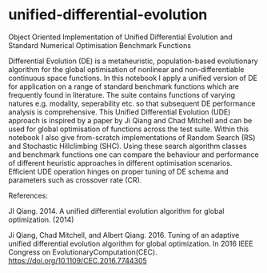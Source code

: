 # unified-differential-evolution
Object Oriented Implementation of Unified Differential Evolution and Standard Numerical Optimisation Benchmark Functions

Differential Evolution (DE) is a metaheuristic, population-based evolutionary algorithm for the global optimisation of nonlinear and non-differentiable continuous space functions. In this notebook I apply a unified version of DE for application on a range of standard benchmark functions which are frequently found in literature. The suite contains functions of varying natures e.g. modality, seperability etc. so that subsequent DE performance analysis is comprehensive. This Unified Differential Evolution (UDE) approach is inspired by a paper by Ji Qiang and Chad Mitchell and can be used for global optimisation of functions across the test suite. Within this notebook I also give from-scratch implementations of Random Search (RS) and Stochastic Hillclimbing (SHC). Using these search algorithm classes and benchmark functions one can compare the behaviour and performance of different heuristic approaches in different optimisation scenarios. Efficient UDE operation hinges on proper tuning of DE schema and parameters such as crossover rate (CR).

References:

JI Qiang. 2014. A unified differential evolution algorithm for global optimization. (2014)

Ji Qiang, Chad Mitchell, and Albert Qiang. 2016. Tuning of an adaptive unified differential evolution algorithm for global optimization. In 2016 IEEE Congress on EvolutionaryComputation(CEC). https://doi.org/10.1109/CEC.2016.7744305
